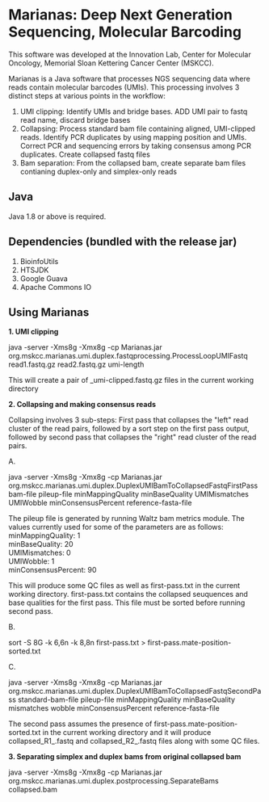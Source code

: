 # Marianas: Deep Next Generation Sequencing, Molecular Barcoding


This software was developed at the Innovation Lab, Center for Molecular Oncology, Memorial Sloan Kettering Cancer Center (MSKCC).

Marianas is a Java software that processes NGS sequencing data where reads contain molecular barcodes (UMIs). This processing involves 3 distinct steps at various points in the workflow:
1. UMI clipping: Identify UMIs and bridge bases. ADD UMI pair to fastq read name, discard bridge bases
2. Collapsing: Process standard bam file containing aligned, UMI-clipped reads. Identify PCR duplicates by using mapping position and UMIs. Correct PCR and sequencing errors by taking consensus among PCR duplicates. Create collapsed fastq files
3. Bam separation: From the collapsed bam, create separate bam files contianing duplex-only and simplex-only reads



## Java

Java 1.8 or above is required.

## Dependencies (bundled with the release jar)

1. BioinfoUtils
2. HTSJDK
3. Google Guava
4. Apache Commons IO


## Using Marianas

**1. UMI clipping**

java -server -Xms8g -Xmx8g -cp Marianas.jar org.mskcc.marianas.umi.duplex.fastqprocessing.ProcessLoopUMIFastq read1.fastq.gz read2.fastq.gz umi-length

This will create a pair of _umi-clipped.fastq.gz files in the current working directory


**2. Collapsing and making consensus reads**


Collapsing involves 3 sub-steps: First pass that collapses the "left" read cluster of the read pairs, followed by a sort step on the first pass output, followed by second pass that collapses the "right" read cluster of the read pairs.


A.
  
java -server -Xms8g -Xmx8g -cp Marianas.jar org.mskcc.marianas.umi.duplex.DuplexUMIBamToCollapsedFastqFirstPass bam-file pileup-file minMappingQuality minBaseQuality UMIMismatches UMIWobble minConsensusPercent reference-fasta-file

The pileup file is generated by running Waltz bam metrics module. The values currently used for some of the parameters are as follows:  
minMappingQuality: 1  
minBaseQuality: 20  
UMIMismatches: 0  
UMIWobble: 1  
minConsensusPercent: 90  

This will produce some QC files as well as first-pass.txt in the current working directory. first-pass.txt contains the collapsed seuquences and base qualities for the first pass. This file must be sorted before running second pass.   

B.

sort -S 8G -k 6,6n -k 8,8n first-pass.txt > first-pass.mate-position-sorted.txt

C.

java -server -Xms8g -Xmx8g -cp Marianas.jar org.mskcc.marianas.umi.duplex.DuplexUMIBamToCollapsedFastqSecondPass standard-bam-file pileup-file minMappingQuality minBaseQuality mismatches wobble minConsensusPercent reference-fasta-file

The second pass assumes the presence of first-pass.mate-position-sorted.txt in the current working directory and it will produce collapsed_R1_.fastq and collapsed_R2_.fastq files along with some QC files.


**3. Separating simplex and duplex bams from original collapsed bam**

java -server -Xms8g -Xmx8g -cp Marianas.jar org.mskcc.marianas.umi.duplex.postprocessing.SeparateBams collapsed.bam






